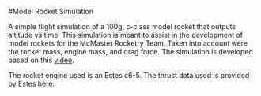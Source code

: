 #Model Rocket Simulation

A simple flight simulation of a 100g, c-class model rocket 
that outputs altitude vs time. This simulation is meant to 
assist in the development of model rockets for the McMaster 
Rocketry Team. Taken into account were the rocket mass, engine
mass, and drag force. The simulation is developed based on this
[video](https://www.youtube.com/watch?v=IEf1Ghb5s4U).


The rocket engine used is an Estes c6-5. The thrust data used 
is provided by Estes [here](https://www.nar.org/SandT/pdf/Estes/C6.pdf).